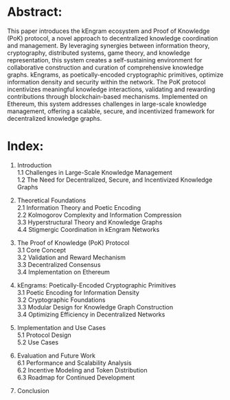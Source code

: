 # Abstract:  
This paper introduces the kEngram ecosystem and Proof of Knowledge (PoK) protocol, a novel approach to decentralized knowledge coordination and management. By leveraging synergies between information theory, cryptography, distributed systems, game theory, and knowledge representation, this system creates a self-sustaining environment for collaborative construction and curation of comprehensive knowledge graphs. kEngrams, as poetically-encoded cryptographic primitives, optimize information density and security within the network. The PoK protocol incentivizes meaningful knowledge interactions, validating and rewarding contributions through blockchain-based mechanisms. Implemented on Ethereum, this system addresses challenges in large-scale knowledge management, offering a scalable, secure, and incentivized framework for decentralized knowledge graphs.

# Index:

1. Introduction  
    1.1 Challenges in Large-Scale Knowledge Management  
    1.2 The Need for Decentralized, Secure, and Incentivized Knowledge Graphs
    
1. Theoretical Foundations  
    2.1 Information Theory and Poetic Encoding  
    2.2 Kolmogorov Complexity and Information Compression  
    3.3 Hyperstructural Theory and Knowledge Graphs  
    4.4 Stigmergic Coordination in kEngram Networks
    
3. The Proof of Knowledge (PoK) Protocol  
    3.1 Core Concept  
    3.2 Validation and Reward Mechanism  
    3.3 Decentralized Consensus  
    3.4 Implementation on Ethereum
    
3. kEngrams: Poetically-Encoded Cryptographic Primitives  
    3.1 Poetic Encoding for Information Density  
    3.2 Cryptographic Foundations  
    3.3 Modular Design for Knowledge Graph Construction  
    3.4 Optimizing Efficiency in Decentralized Networks
    

    
5. Implementation and Use Cases  
    5.1 Protocol Design  
    5.2 Use Cases
    
6. Evaluation and Future Work  
    6.1 Performance and Scalability Analysis  
    6.2 Incentive Modeling and Token Distribution  
    6.3 Roadmap for Continued Development
    
7. Conclusion